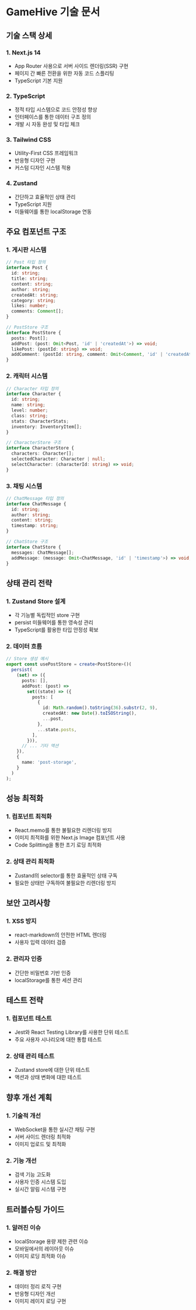 # GameHive 기술 문서

## 기술 스택 상세

### 1. Next.js 14
- App Router 사용으로 서버 사이드 렌더링(SSR) 구현
- 페이지 간 빠른 전환을 위한 자동 코드 스플리팅
- TypeScript 기본 지원

### 2. TypeScript
- 정적 타입 시스템으로 코드 안정성 향상
- 인터페이스를 통한 데이터 구조 정의
- 개발 시 자동 완성 및 타입 체크

### 3. Tailwind CSS
- Utility-First CSS 프레임워크
- 반응형 디자인 구현
- 커스텀 디자인 시스템 적용

### 4. Zustand
- 간단하고 효율적인 상태 관리
- TypeScript 지원
- 미들웨어를 통한 localStorage 연동

## 주요 컴포넌트 구조

### 1. 게시판 시스템
```typescript
// Post 타입 정의
interface Post {
  id: string;
  title: string;
  content: string;
  author: string;
  createdAt: string;
  category: string;
  likes: number;
  comments: Comment[];
}

// PostStore 구조
interface PostStore {
  posts: Post[];
  addPost: (post: Omit<Post, 'id' | 'createdAt'>) => void;
  likePost: (postId: string) => void;
  addComment: (postId: string, comment: Omit<Comment, 'id' | 'createdAt'>) => void;
}
```

### 2. 캐릭터 시스템
```typescript
// Character 타입 정의
interface Character {
  id: string;
  name: string;
  level: number;
  class: string;
  stats: CharacterStats;
  inventory: InventoryItem[];
}

// CharacterStore 구조
interface CharacterStore {
  characters: Character[];
  selectedCharacter: Character | null;
  selectCharacter: (characterId: string) => void;
}
```

### 3. 채팅 시스템
```typescript
// ChatMessage 타입 정의
interface ChatMessage {
  id: string;
  author: string;
  content: string;
  timestamp: string;
}

// ChatStore 구조
interface ChatStore {
  messages: ChatMessage[];
  addMessage: (message: Omit<ChatMessage, 'id' | 'timestamp'>) => void;
}
```

## 상태 관리 전략

### 1. Zustand Store 설계
- 각 기능별 독립적인 store 구현
- persist 미들웨어를 통한 영속성 관리
- TypeScript를 활용한 타입 안정성 확보

### 2. 데이터 흐름
```typescript
// Store 생성 예시
export const usePostStore = create<PostStore>()(
  persist(
    (set) => ({
      posts: [],
      addPost: (post) =>
        set((state) => ({
          posts: [
            {
              id: Math.random().toString(36).substr(2, 9),
              createdAt: new Date().toISOString(),
              ...post,
            },
            ...state.posts,
          ],
        })),
      // ... 기타 액션
    }),
    {
      name: 'post-storage',
    }
  )
);
```

## 성능 최적화

### 1. 컴포넌트 최적화
- React.memo를 통한 불필요한 리렌더링 방지
- 이미지 최적화를 위한 Next.js Image 컴포넌트 사용
- Code Splitting을 통한 초기 로딩 최적화

### 2. 상태 관리 최적화
- Zustand의 selector를 통한 효율적인 상태 구독
- 필요한 상태만 구독하여 불필요한 리렌더링 방지

## 보안 고려사항

### 1. XSS 방지
- react-markdown의 안전한 HTML 렌더링
- 사용자 입력 데이터 검증

### 2. 관리자 인증
- 간단한 비밀번호 기반 인증
- localStorage를 통한 세션 관리

## 테스트 전략

### 1. 컴포넌트 테스트
- Jest와 React Testing Library를 사용한 단위 테스트
- 주요 사용자 시나리오에 대한 통합 테스트

### 2. 상태 관리 테스트
- Zustand store에 대한 단위 테스트
- 액션과 상태 변화에 대한 테스트

## 향후 개선 계획

### 1. 기술적 개선
- WebSocket을 통한 실시간 채팅 구현
- 서버 사이드 렌더링 최적화
- 이미지 업로드 및 최적화

### 2. 기능 개선
- 검색 기능 고도화
- 사용자 인증 시스템 도입
- 실시간 알림 시스템 구현

## 트러블슈팅 가이드

### 1. 알려진 이슈
- localStorage 용량 제한 관련 이슈
- 모바일에서의 레이아웃 이슈
- 이미지 로딩 최적화 이슈

### 2. 해결 방안
- 데이터 정리 로직 구현
- 반응형 디자인 개선
- 이미지 레이지 로딩 구현
